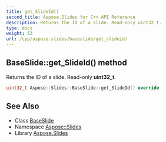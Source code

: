 ```yaml
---
title: get_SlideId()
second_title: Aspose.Slides for C++ API Reference
description: Returns the ID of a slide. Read-only uint32_t.
type: docs
weight: 53
url: /cpp/aspose.slides/baseslide/get_slideid/
---
```

## BaseSlide::get_SlideId() method


Returns the ID of a slide. Read-only **uint32_t**.

```cpp
uint32_t Aspose::Slides::BaseSlide::get_SlideId() override
```

## See Also

* Class [BaseSlide](./)
* Namespace [Aspose::Slides](../)
* Library [Aspose.Slides](../../)